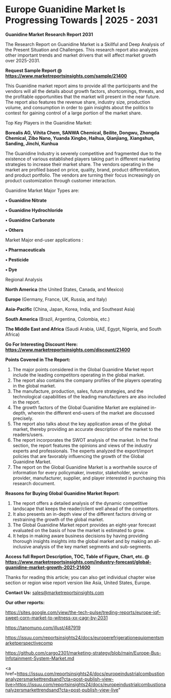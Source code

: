 # Europe Guanidine Market Is Progressing Towards | 2025 - 2031

<strong>Guanidine Market Research Report 2031</strong>

The Research Report on Guanidine Market is a Skillful and Deep Analysis of the Present Situation and Challenges. This research report also analyzes other important trends and market drivers that will affect market growth over 2025-2031.

<strong>Request Sample Report @ <a href=https://www.marketreportsinsights.com/sample/21400>https://www.marketreportsinsights.com/sample/21400</a></strong>

This Guanidine market report aims to provide all the participants and the vendors will all the details about growth factors, shortcomings, threats, and the profitable opportunities that the market will present in the near future. The report also features the revenue share, industry size, production volume, and consumption in order to gain insights about the politics to contest for gaining control of a large portion of the market share.

Top Key Players in the Guanidine Market:

<strong>Borealis AG, Vihita Chem, SANWA Chemical, Beilite, Dongwu, Zhongda Chemical, Zibo Nano, Yuanda Xingbo, Haihua, Qianjiang, Xiangshun, Sanding, Jinchi, Kunhua</strong>

The Guanidine Industry is severely competitive and fragmented due to the existence of various established players taking part in different marketing strategies to increase their market share. The vendors operating in the market are profiled based on price, quality, brand, product differentiation, and product portfolio. The vendors are turning their focus increasingly on product customization through customer interaction.

Guanidine Market Major Types are:

<strong>• Guanidine Nitrate

• Guanidine Hydrochloride

• Guanidine Carbonate

• Others</strong>

Market Major end-user applications :

<strong>• Pharmaceuticals

• Pesticide

• Dye</strong>

Regional Analysis

</u><strong><b>North America</b></strong> (the United States, Canada, and Mexico)

<strong><b>Europe </b></strong>(Germany, France, UK, Russia, and Italy)

<strong><b>Asia-Pacific</b></strong> (China, Japan, Korea, India, and Southeast Asia)

<strong><b>South America</b></strong> (Brazil, Argentina, Colombia, etc.)

<strong><b>The Middle East and Africa</b></strong> (Saudi Arabia, UAE, Egypt, Nigeria, and South Africa)

<strong>Go For Interesting Discount Here: <a href=https://www.marketreportsinsights.com/discount/21400>https://www.marketreportsinsights.com/discount/21400</a></strong>

<strong>Points Covered in The Report:</strong>
<ol>
  <li>The major points considered in the Global Guanidine Market report include the leading competitors operating in the global market.</li>
  <li>The report also contains the company profiles of the players operating in the global market.</li>
  <li>The manufacture, production, sales, future strategies, and the technological capabilities of the leading manufacturers are also included in the report.</li>
  <li>The growth factors of the Global Guanidine Market are explained in-depth, wherein the different end-users of the market are discussed precisely.</li>
  <li>The report also talks about the key application areas of the global market, thereby providing an accurate description of the market to the readers/users.</li>
  <li>The report incorporates the SWOT analysis of the market. In the final section, the report features the opinions and views of the industry experts and professionals. The experts analyzed the export/import policies that are favorably influencing the growth of the Global Guanidine Market.</li>
  <li>The report on the Global Guanidine Market is a worthwhile source of information for every policymaker, investor, stakeholder, service provider, manufacturer, supplier, and player interested in purchasing this research document.</li>
</ol>
<strong>Reasons for Buying Global Guanidine Market Report:</strong>

<ol>
  <li>The report offers a detailed analysis of the dynamic competitive landscape that keeps the reader/client well ahead of the competitors.</li>
  <li>It also presents an in-depth view of the different factors driving or restraining the growth of the global market.</li>
  <li>The Global Guanidine Market report provides an eight-year forecast evaluated on the basis of how the market is estimated to grow.</li>
  <li>It helps in making aware business decisions by having providing thorough insights insights into the global market and by making an all-inclusive analysis of the key market segments and sub-segments.</li>
</ol>
<strong>Access full Report Description, TOC, Table of Figure, Chart, etc. @ <a href=https://www.marketreportsinsights.com/industry-forecast/global-guanidine-market-growth-2021-21400>https://www.marketreportsinsights.com/industry-forecast/global-guanidine-market-growth-2021-21400</a></strong>


Thanks for reading this article; you can also get individual chapter wise section or region wise report version like Asia, United States, Europe.

<strong>Contact Us:</strong>
sales@marketreportsinsights.com

<strong>Our other reports:</strong>

<a href=https://sites.google.com/view/the-tech-pulse/treding-reports/europe-iqf-sweet-corn-market-to-witness-xx-cagr-by-2031>https://sites.google.com/view/the-tech-pulse/treding-reports/europe-iqf-sweet-corn-market-to-witness-xx-cagr-by-2031</a>

<a href=https://tanomuno.com/illust/487919>https://tanomuno.com/illust/487919</a>

<a href=https://issuu.com/reportsinsights24/docs/europerefrigerationequipmentsmarketperspectivecomp>https://issuu.com/reportsinsights24/docs/europerefrigerationequipmentsmarketperspectivecomp</a>

<a href=https://github.com/cargo2301/marketing-strategy/blob/main/Europe-Bus-Infotainment-System-Market.md>https://github.com/cargo2301/marketing-strategy/blob/main/Europe-Bus-Infotainment-System-Market.md</a>

<a href=https://issuu.com/reportsinsights24/docs/europeindustrialcombustionanalyzersmarkettrendsand?cta=post-publish-view-live>https://issuu.com/reportsinsights24/docs/europeindustrialcombustionanalyzersmarkettrendsand?cta=post-publish-view-live</a>"
